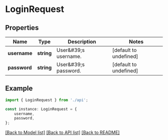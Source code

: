 # LoginRequest


## Properties

Name | Type | Description | Notes
------------ | ------------- | ------------- | -------------
**username** | **string** | User\&#39;s username. | [default to undefined]
**password** | **string** | User\&#39;s password. | [default to undefined]

## Example

```typescript
import { LoginRequest } from './api';

const instance: LoginRequest = {
    username,
    password,
};
```

[[Back to Model list]](../README.md#documentation-for-models) [[Back to API list]](../README.md#documentation-for-api-endpoints) [[Back to README]](../README.md)

